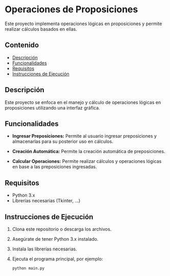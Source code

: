 
# Operaciones de Proposiciones

Este proyecto implementa operaciones lógicas en proposiciones y permite realizar cálculos basados en ellas.

## Contenido

- [Descripción](#descripción)
- [Funcionalidades](#funcionalidades)
- [Requisitos](#requisitos)
- [Instrucciones de Ejecución](#instrucciones-de-ejecución)


## Descripción

Este proyecto se enfoca en el manejo y cálculo de operaciones lógicas en proposiciones utilizando una interfaz gráfica.

## Funcionalidades

- **Ingresar Preposiciones:** Permite al usuario ingresar preposiciones y almacenarlas para su posterior uso en cálculos.

- **Creación Automática:** Permite la creación automática de preposiciones.

- **Calcular Operaciones:** Permite realizar cálculos y operaciones lógicas en base a las preposiciones ingresadas.

## Requisitos

- Python 3.x
- Librerías necesarias (Tkinter, ...)

## Instrucciones de Ejecución

1. Clona este repositorio o descarga los archivos.

2. Asegúrate de tener Python 3.x instalado.

3. Instala las librerías necesarias.

4. Ejecuta el programa principal, por ejemplo:

   ```bash
   python main.py
